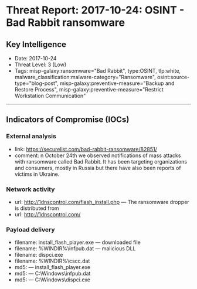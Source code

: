# Threat Report: 2017-10-24: OSINT - Bad Rabbit ransomware


## Key Intelligence
* Date: 2017-10-24
* Threat Level: 3 (Low)
* Tags: misp-galaxy:ransomware="Bad Rabbit", type:OSINT, tlp:white, malware_classification:malware-category="Ransomware", osint:source-type="blog-post", misp-galaxy:preventive-measure="Backup and Restore Process", misp-galaxy:preventive-measure="Restrict Workstation Communication"

---

## Indicators of Compromise (IOCs)
### External analysis
* link: https://securelist.com/bad-rabbit-ransomware/82851/
* comment: n October 24th we observed notifications of mass attacks with ransomware called Bad Rabbit. It has been targeting organizations and consumers, mostly in Russia but there have also been reports of victims in Ukraine.

### Network activity
* url: http://1dnscontrol.com/flash_install.php — The ransomware dropper is distributed from
* url: http://1dnscontrol.com/

### Payload delivery
* filename: install_flash_player.exe — downloaded file
* filename: %WINDIR%\infpub.dat — malicious DLL
* filename: dispci.exe
* filename: %WINDIR%\cscc.dat
* md5: <md5> — install_flash_player.exe
* md5: <md5> — C:\Windows\infpub.dat
* md5: <md5> — C:\Windows\dispci.exe

